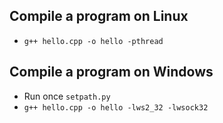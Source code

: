 ## Compile a program on Linux

- `g++ hello.cpp -o hello -pthread`

## Compile a program on Windows

- Run once `setpath.py`
- `g++ hello.cpp -o hello -lws2_32 -lwsock32`
